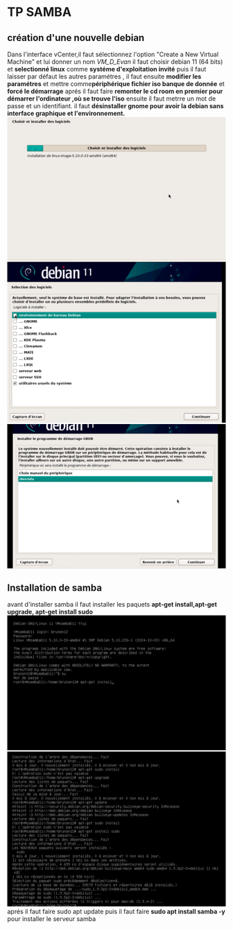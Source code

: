 # TP SAMBA 
## création d'une nouvelle debian 
Dans l'interface vCenter,il faut sélectionnez l'option "Create a New Virtual Machine" et lui donner un nom *VM_D_Evan*
il faut choisir debian 11 (64 bits) et **selectionné linux** comme **systéme d'exploitation invité** puis il faut laisser par défaut les autres paramétres , il faut ensuite **modifier les paramétres** et mettre comme**périphérique fichier iso banque de donnée** et **forcé le démarrage** aprés il faut faire **remonter le cd room en premier pour démarrer l'ordinateur ,où se trouve l'iso**
ensuite il faut metrre un mot de passe et un identifiant.
il faut **désinstaller gnome pour avoir la debian sans interface graphique et l'environnement.** 
![](Images/1.png)
![](Images/2.png)
![](Images/3.png)
## Installation de samba
avant d'installer samba il faut installer les paquets **apt-get install,apt-get upgrade, apt-get install sudo**
![](Images/4.png)
![](Images/5.png)
aprés il faut faire sudo apt update puis il faut faire **sudo apt install samba -y** pour installer le serveur samba 
